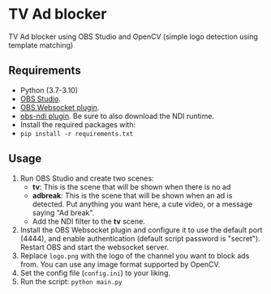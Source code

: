 # TV Ad blocker
TV Ad blocker using OBS Studio and OpenCV (simple logo detection using template matching)

## Requirements
- Python (3.7-3.10)
- [OBS Studio](https://github.com/obsproject/obs-studio/releases/).
- [OBS Websocket plugin](https://github.com/obsproject/obs-websocket/releases).
- [obs-ndi plugin](https://github.com/Palakis/obs-ndi/releases/). Be sure to also download the NDI runtime.
- Install the required packages with:
- ```pip install -r requirements.txt```

## Usage
1. Run OBS Studio and create two scenes:
    - **tv**: This is the scene that will be shown when there is no ad
    - **adbreak**: This is the scene that will be shown when an ad is detected. Put anything you want here, a cute video, or a message saying "Ad break".
    - Add the NDI filter to the **tv** scene.
2. Install the OBS Websocket plugin and configure it to use the default port (4444), and enable authentication (default script password is "secret"). Restart OBS and start the websocket server.
3. Replace ```logo.png``` with the logo of the channel you want to block ads from. You can use any image format supported by OpenCV.
4. Set the config file (```config.ini```) to your liking.
5. Run the script: ```python main.py```
